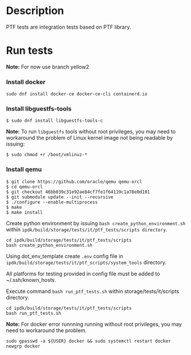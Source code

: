 # Description
PTF tests are integration tests based on PTF library.

# Run tests
**Note:** For now use branch yellow2

### Install docker
```
sudo dnf install docker-ce docker-ce-cli containerd.io
```

### Install libguestfs-tools
```
$ sudo dnf install libguestfs-tools-c
```

**Note:**
To run `libguestfs` tools without root privileges, you may need to workaround
the problem of
Linux kernel image not being readable by issuing:
```
$ sudo chmod +r /boot/vmlinuz-*
```

### Install qemu
```
$ git clone https://github.com/oracle/qemu qemu-orcl
$ cd qemu-orcl
$ git checkout 46bb039c31e92ae84cf7fe1f64119c1a78e0d101
$ git submodule update --init --recursive
$ ./configure --enable-multiprocess
$ make
$ make install
```

Create python environment by issuing `bash create_python_environment.sh` within `ipdk/build/storage/tests/it/ptf_tests/scripts directory`.
```
cd ipdk/build/storage/tests/it/ptf_tests/scripts
bash create_python_environment.sh
```

Using dot_env_template create `.env` config file in `ipdk/build/storage/tests/it/ptf_scripts/system_tools` directory.


All platforms for testing provided in config file must be added to ~/.ssh/known_hosts.


Execute command `bash run_ptf_tests.sh` within storage/tests/it/scripts directory.
```
cd ipdk/build/storage/tests/it/ptf_tests/scripts
bash run_ptf_tests.sh
```

**Note:**
For docker error runnning running without  root privileges, you may need to workaround the problem.
```
sudo gpasswd -a ${USER} docker && sudo systemctl restart docker
newgrp docker
```
